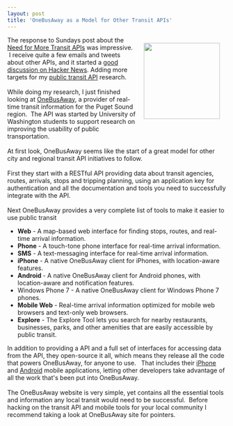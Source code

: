 ```yaml
---
layout: post
title: 'OneBusAway as a Model for Other Transit APIs'
---
```

<p><a href="http://onebusaway.org/"><img style="padding: 15px;" src="http://kinlane-productions.s3.amazonaws.com/api-evangelist/onebusaway/OneBusAway.png" alt="" width="175" align="right" /></a>The response to Sundays post about the <a title="Need for More Transit APIs" href="http://apievangelist.com/2011/09/11/the-need-for-city-transit-apis/">Need for More Transit APIs</a> was impressive. &nbsp;I receive quite a few emails and tweets about other APIs, and it started a <a title="good discussion on Hacker News" href="http://news.ycombinator.com/item?id=2984807">good discussion on Hacker News</a>. Adding more targets for my <a title="public transit API" href="http://apievangelist.com/industries/public_transit.php">public transit API</a> research.<br /><br /><span>While doing my research, I just finished looking at <a href="http://onebusaway.org/">OneBusAway</a>, a provider of real-time transit information for the Puget Sound region. &nbsp;The API was started by University of Washington students to support research on improving the usability of public transportation.</span><br /><br /><span>At first look, OneBusAway seems like the start of a great model for other city and regional transit API initiatives to follow.&nbsp;</span><br /><br /><span>First they start with a RESTful API providing data about transit agencies, routes, arrivals, stops and tripping planning, using an application key for authentication and all the documentation and tools you need to successfully integrate with the API.</span><br /><br /><span>Next OneBusAway provides a very complete list of tools to make it easier to use public transit</span></p>
<ul class="mainlist">
<li><strong>Web</strong>&nbsp;- A map-based web interface for finding stops, routes, and real-time arrival information.<span> </span></li>
<li><strong>Phone</strong>&nbsp;- A touch-tone phone interface for real-time arrival information.<span> </span></li>
<li><strong>SMS</strong>&nbsp;- A text-messaging interface for real-time arrival information.</li>
<li><strong>iPhone</strong>&nbsp;- A native OneBusAway client for iPhones, with location-aware features.</li>
<li><strong>Android&nbsp;</strong>- A native OneBusAway client for Android phones, with location-aware and notification features.</li>
<li>Windows Phone 7 - A native OneBusAway client for Windows Phone 7 phones.</li>
<li><strong>Mobile Web</strong> - Real-time arrival information optimized for mobile web browsers and text-only web browsers.<span> </span></li>
<li><strong>Explore</strong> - The Explore Tool lets you search for nearby restaurants, businesses, parks, and other amenities that are easily accessible by public transit.</li>
</ul>
<p><span>In addition to providing a API and a full set of interfaces for accessing data from the API, they open-source it all, which means they release all the code that powers OneBusAway, for anyone to use. &nbsp;&nbsp;That includes their <a title="iPhone App" href="http://code.google.com/p/onebusaway-iphone">iPhone</a> and <a title="Android App" href="http://code.google.com/p/seattle-bus-bot/">Android</a> mobile applications, letting other developers take advantage of all the work that's been put into OneBusAway.</span><br /><br /><span>The OneBusAway website is very simple, yet contains all the essential tools and information any local transit would need to be successful. &nbsp;Before hacking on the transit API and mobile tools for your local community I recommend taking a look at OneBusAway site for pointers.</span></p>